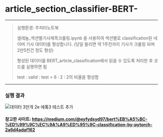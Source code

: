 # article_section_classifier-BERT-   
   
   
   
<hr/>   
   
>실행환경: 주피터노트북    
>   
> 셀레늄_섹션별기사제목크롤링.ipynb 을 사용하여 섹션별로 classification된 네이버 기사 데이터를 형성합니다.
> (당일 돌리면 약 1주전까지 기사가 크롤링 되며 2만5천건 정도 형성)
>
> 형성된 데이터를 BERT_article_classification에서 읽을 수 있도록 처리한 후 코드를 실행하면 됨
>
> test : valid : test = 6 : 2 : 2의 비율을 형성함 

   
<hr/>   

### 실행 결과

![데이터 3만개 2e 에퐄3 테스트 추가](https://user-images.githubusercontent.com/62196278/125653735-5d229cbd-8d65-4a77-93f3-20dfcccf512c.jpg)
   
   
#### 참고한 사이트: https://medium.com/@eyfydsyd97/bert%EB%A5%BC-%ED%99%9C%EC%9A%A9%ED%95%9C-classification-by-pytorch-2a6d4adaf162
